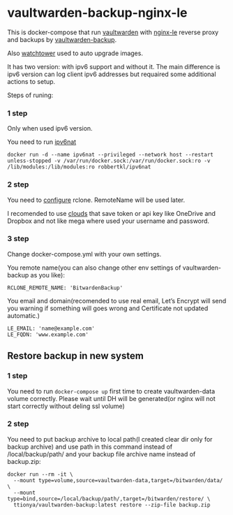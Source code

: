 # vaultwarden-backup-nginx-le

This is docker-compose that run [vaultwarden](https://github.com/dani-garcia/vaultwarden) with [nginx-le](https://github.com/nginx-le/nginx-le) reverse proxy and backups by [vaultwarden-backup](https://github.com/ttionya/vaultwarden-backup/).

Also [watchtower](https://github.com/containrrr/watchtower) used to auto upgrade images.

It has two version: with ipv6 support and without it. The main difference is ipv6 version can log client ipv6 addresses but requaired some additional actions to setup.

Steps of runing:

### 1 step

Only when used ipv6 version.

You need to run [ipv6nat](https://github.com/robbertkl/docker-ipv6nat)

```
docker run -d --name ipv6nat --privileged --network host --restart unless-stopped -v /var/run/docker.sock:/var/run/docker.sock:ro -v /lib/modules:/lib/modules:ro robbertkl/ipv6nat
```

### 2 step

You need to [configure](https://github.com/ttionya/vaultwarden-backup/#backup) rclone. RemoteName will be used later.

I recomended to use [clouds](https://rclone.org/overview/) that save token or api key like OneDrive and Dropbox and not like mega where used your username and password.

### 3 step

Change docker-compose.yml with your own settings.

You remote name(you can also change other env settings of vaultwarden-backup as you like):
```
RCLONE_REMOTE_NAME: 'BitwardenBackup'
```
You email and domain(recomended to use real email, Let’s Encrypt will send you warning if something will goes wrong and Certificate not updated automatic.)
```
LE_EMAIL: 'name@example.com'
LE_FQDN: 'www.example.com'
```

## Restore backup in new system

### 1 step

You need to run ```docker-compose up``` first time to create vaultwarden-data volume correctly. Please wait until DH will be generated(or nginx will not start correctly without deling  ssl volume)

### 2 step

You need to put backup archive to local path(I created clear dir only for backup archive) and use path in this command instead of /local/backup/path/ and your backup file archive name instead of backup.zip:

```
docker run --rm -it \
  --mount type=volume,source=vaultwarden-data,target=/bitwarden/data/ \
  --mount type=bind,source=/local/backup/path/,target=/bitwarden/restore/ \
  ttionya/vaultwarden-backup:latest restore --zip-file backup.zip
```
